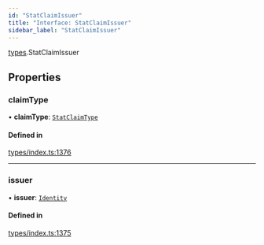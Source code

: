```yaml
---
id: "StatClaimIssuer"
title: "Interface: StatClaimIssuer"
sidebar_label: "StatClaimIssuer"
---
```


[types](../../../modules/Types/Types.md).StatClaimIssuer

## Properties

### claimType

• **claimType**: [`StatClaimType`](../../../modules/Types/Types.md#statclaimtype)

#### Defined in

[types/index.ts:1376](https://github.com/PolymeshAssociation/polymesh-sdk/blob/15be87e8/src/types/index.ts#L1376)

___

### issuer

• **issuer**: [`Identity`](../../../classes/API/Entities/Identity/Identity.md)

#### Defined in

[types/index.ts:1375](https://github.com/PolymeshAssociation/polymesh-sdk/blob/15be87e8/src/types/index.ts#L1375)
